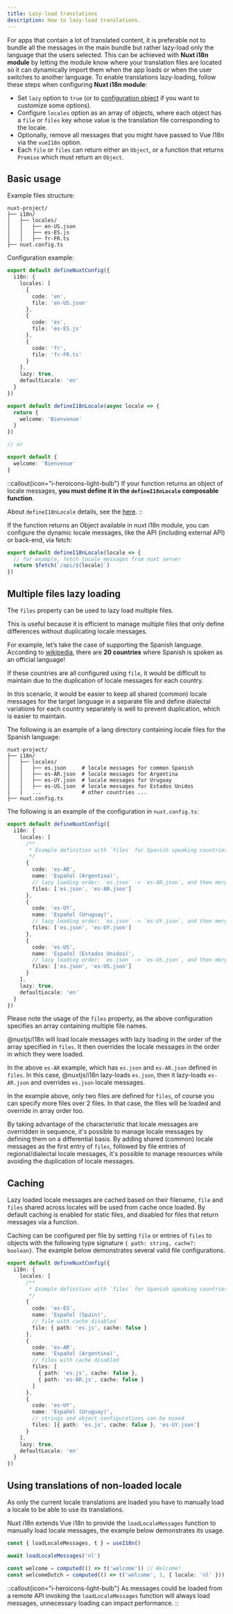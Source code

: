 ```yaml
---
title: Lazy-load translations
description: How to lazy-load translations.
---
```


For apps that contain a lot of translated content, it is preferable not to bundle all the messages in the main bundle but rather lazy-load only the language that the users selected.
This can be achieved with **Nuxt i18n module** by letting the module know where your translation files are located so it can dynamically import them when the app loads or when the user switches to another language.
To enable translations lazy-loading, follow these steps when configuring **Nuxt i18n module**:

- Set `lazy` option to `true` (or to [configuration object](/docs/options/lazy#lazy) if you want to customize some options).
- Configure `locales` option as an array of objects, where each object has a `file` or `files` key whose value is the translation file corresponding to the locale.
- Optionally, remove all messages that you might have passed to Vue I18n via the `vueI18n` option.
- Each `file` or `files` can return either an `Object`, or a function that returns `Promise` which must return an `Object`.

## Basic usage

Example files structure:

```
nuxt-project/
├── i18n/
│   ├── locales/
│   │   ├── en-US.json
│   │   ├── es-ES.js
│   │   ├── fr-FR.ts
├── nuxt.config.ts
```

Configuration example:

```ts [nuxt.config.ts]
export default defineNuxtConfig({
  i18n: {
    locales: [
      {
        code: 'en',
        file: 'en-US.json'
      },
      {
        code: 'es',
        file: 'es-ES.js'
      },
      {
        code: 'fr',
        file: 'fr-FR.ts'
      }
    ],
    lazy: true,
    defaultLocale: 'en'
  }
})
```

```ts [lang/fr-FR.ts]
export default defineI18nLocale(async locale => {
  return {
    welcome: 'Bienvenue'
  }
})

// or

export default {
  welcome: 'Bienvenue'
}
```

::callout{icon="i-heroicons-light-bulb"}
If your function returns an object of locale messages, **you must define it in the `defineI18nLocale` composable function**.

About `defineI18nLocale` details, see the [here](/docs/api#defineI18nLocale).
::

If the function returns an Object available in nuxt i18n module, you can configure the dynamic locale messages, like the API (including external API) or back-end, via fetch:

```ts
export default defineI18nLocale(locale => {
  // for example, fetch locale messages from nuxt server
  return $fetch(`/api/${locale}`)
})
```

## Multiple files lazy loading

The `files` property can be used to lazy load multiple files.

This is useful because it is efficient to manage multiple files that only define differences without duplicating locale messages.

For example, let’s take the case of supporting the Spanish language. According to [wikipedia](https://en.wikipedia.org/wiki/Spanish_language#Geographical_distribution), there are **20 countries** where Spanish is spoken as an official language!

If these countries are all configured using `file`, it would be difficult to maintain due to the duplication of locale messages for each country.

In this scenario, it would be easier to keep all shared (common) locale messages for the target language in a separate file and define dialectal variations for each country separately is well to prevent duplication, which is easier to maintain.

The following is an example of a lang directory containing locale files for the Spanish language:

```
nuxt-project/
├── i18n/
│   ├── locales/
│   │   ├── es.json     # locale messages for common Spanish
│   │   ├── es-AR.json  # locale messages for Argentina
│   │   ├── es-UY.json  # locale messages for Uruguay
│   │   ├── es-US.json  # locale messages for Estados Unidos
|   |   ...             # other countries ...
├── nuxt.config.ts
```

The following is an example of the configuration in `nuxt.config.ts`:

```ts [nuxt.config.ts]
export default defineNuxtConfig({
  i18n: {
    locales: [
      /**
       * Example definition with `files` for Spanish speaking countries
       */
      {
        code: 'es-AR',
        name: 'Español (Argentina)',
        // lazy loading order: `es.json` -> `es-AR.json`, and then merge 'es-AR.json' with 'es.json'
        files: ['es.json', 'es-AR.json']
      },
      {
        code: 'es-UY',
        name: 'Español (Uruguay)',
        // lazy loading order: `es.json` -> `es-UY.json`, and then merge 'es-UY.json' with 'es.json'
        files: ['es.json', 'es-UY.json']
      },
      {
        code: 'es-US',
        name: 'Español (Estados Unidos)',
        // lazy loading order: `es.json` -> `es-US.json`, and then merge 'es-US.json' with 'es.json'
        files: ['es.json', 'es-US.json']
      }
    ],
    lazy: true,
    defaultLocale: 'en'
  }
})
```

Please note the usage of the `files` property, as the above configuration specifies an array containing multiple file names.

@nuxtjs/i18n will load locale messages with lazy loading in the order of the array specified in `files`. It then overrides the locale messages in the order in which they were loaded.

In the above `es-AR` example, which has `es.json` and `es-AR.json` defined in `files`. In this case, @nuxtjs/i18n lazy-loads `es.json`, then it lazy-loads `es-AR.json` and overrides `es.json` locale messages.

In the example above, only two files are defined for `files`, of course you can specify more files over 2 files. In that case, the files will be loaded and override in array order too.

By taking advantage of the characteristic that locale messages are overridden in sequence, it's possible to manage locale messages by defining them on a differential basis. By adding shared (common) locale messages as the first entry of `files`, followed by file entries of regional/dialectal locale messages, it's possible to manage resources while avoiding the duplication of locale messages.

## Caching

Lazy loaded locale messages are cached based on their filename, `file` and `files` shared across locales will be used from cache once loaded. By default caching is enabled for static files, and disabled for files that return messages via a function.

Caching can be configured per file by setting `file` or entries of `files` to objects with the following type signature `{ path: string, cache?: boolean}`. The example below demonstrates several valid file configurations.

```ts [nuxt.config.ts]
export default defineNuxtConfig({
  i18n: {
    locales: [
      /**
       * Example definition with `files` for Spanish speaking countries
       */
      {
        code: 'es-ES',
        name: 'Español (Spain)',
        // file with cache disabled
        file: { path: 'es.js', cache: false }
      },
      {
        code: 'es-AR',
        name: 'Español (Argentina)',
        // files with cache disabled
        files: [
          { path: 'es.js', cache: false },
          { path: 'es-AR.js', cache: false }
        ]
      },
      {
        code: 'es-UY',
        name: 'Español (Uruguay)',
        // strings and object configurations can be mixed
        files: [{ path: 'es.js', cache: false }, 'es-UY.json']
      }
    ],
    lazy: true,
    defaultLocale: 'en'
  }
})
```


## Using translations of non-loaded locale

As only the current locale translations are loaded you have to manually load a locale to be able to use its translations. 

Nuxt i18n extends Vue i18n to provide the `loadLocaleMessages` function to manually load locale messages, the example below demonstrates its usage.

```ts
const { loadLocaleMessages, t } = useI18n()

await loadLocaleMessages('nl')

const welcome = computed(() => t('welcome')) // Welcome!
const welcomeDutch = computed(() => t('welcome', 1, { locale: 'nl' })) // Welkom!
```

::callout{icon="i-heroicons-light-bulb"}
As messages could be loaded from a remote API invoking the `loadLocaleMessages` function will always load messages, unnecessary loading can impact performance.
::
